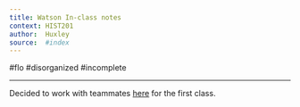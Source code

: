 ```yaml
---
title: Watson In-class notes
context: HIST201
author:  Huxley 
source:  #index
---
```


#flo 
#disorganized #incomplete

---


Decided to work with teammates [here](https://docs.google.com/document/d/1tqvXVKwNXCITjnJToQ9exLmHjr7A9zZt944uihn8YOM/) for the first class. 





